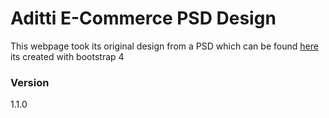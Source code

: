# Aditti E-Commerce PSD Design

This webpage took its original design from a PSD which can be found [here](https://cssauthor.com/premium-ecommerce-website-template-psd/) its created with bootstrap 4

### Version
1.1.0